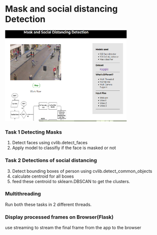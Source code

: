 # Mask and social distancing Detection

<img src="https://github.com/hitzz97/mask-dist-detection/blob/master/demo.png" height="300" width="400"/>

### Task 1 Detecting Masks
1. Detect faces using cvlib.detect_faces
2. Apply model to classifiy if the face is masked or not 

### Task 2 Detections of social distancing
3. Detect bounding boxes of person using cvlib.detect_common_objects 
4. calculate centroid for all boxes
5. feed these centroid to sklearn.DBSCAN to get the clusters.

### Multithreading 
Run both these tasks in 2 different threads.

### Display processed frames on Browser(Flask)
use streaming to stream the final frame from the app to the browser

